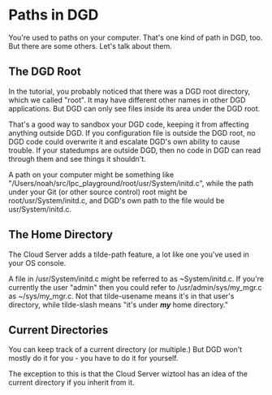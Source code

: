 # Paths in DGD

You're used to paths on your computer. That's one kind of path in DGD, too. But there are some others. Let's talk about them.

## The DGD Root

In the tutorial, you probably noticed that there was a DGD root directory, which we called "root". It may have different other names in other DGD applications. But DGD can only see files inside its area under the DGD root.

That's a good way to sandbox your DGD code, keeping it from affecting anything outside DGD. If you configuration file is outside the DGD root, no DGD code could overwrite it and escalate DGD's own ability to cause trouble. If your statedumps are outside DGD, then no code in DGD can read through them and see things it shouldn't.

A path on your computer might be something like "/Users/noah/src/lpc_playground/root/usr/System/initd.c", while the path under your Git (or other source control) root might be root/usr/System/initd.c, and DGD's own path to the file would be usr/System/initd.c.

## The Home Directory

The Cloud Server adds a tilde-path feature, a lot like one you've used in your OS console.

A file in /usr/System/initd.c might be referred to as ~System/initd.c. If you're currently the user "admin" then you could refer to /usr/admin/sys/my_mgr.c as ~/sys/my_mgr.c. Not that tilde-usename means it's in that user's directory, while tilde-slash means "it's under ***my*** home directory."

## Current Directories

You can keep track of a current directory (or multiple.) But DGD won't mostly do it for you - you have to do it for yourself.

The exception to this is that the Cloud Server wiztool has an idea of the current directory if you inherit from it.
